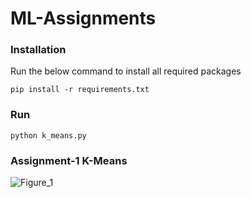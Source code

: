 # ML-Assignments 

### Installation 

Run the below command to install all required packages
```
pip install -r requirements.txt
```

###  Run

```
python k_means.py
```

### Assignment-1 K-Means

![Figure_1](https://user-images.githubusercontent.com/36701714/174024806-15c6a25f-2805-4b80-a7be-22ad81baea27.png)
